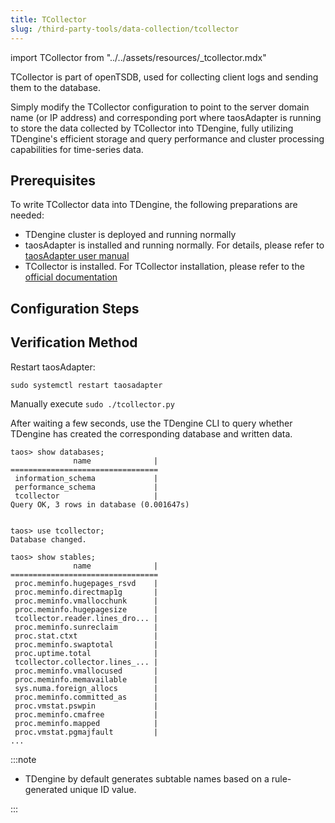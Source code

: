 ```yaml
---
title: TCollector
slug: /third-party-tools/data-collection/tcollector
---
```


import TCollector from "../../assets/resources/_tcollector.mdx"

TCollector is part of openTSDB, used for collecting client logs and sending them to the database.

Simply modify the TCollector configuration to point to the server domain name (or IP address) and corresponding port where taosAdapter is running to store the data collected by TCollector into TDengine, fully utilizing TDengine's efficient storage and query performance and cluster processing capabilities for time-series data.

## Prerequisites

To write TCollector data into TDengine, the following preparations are needed:

- TDengine cluster is deployed and running normally
- taosAdapter is installed and running normally. For details, please refer to [taosAdapter user manual](../../../tdengine-reference/components/taosadapter)
- TCollector is installed. For TCollector installation, please refer to the [official documentation](http://opentsdb.net/docs/build/html/user_guide/utilities/tcollector.html#installation-of-tcollector)

## Configuration Steps

<TCollector />

## Verification Method

Restart taosAdapter:

```shell
sudo systemctl restart taosadapter
```

Manually execute `sudo ./tcollector.py`

After waiting a few seconds, use the TDengine CLI to query whether TDengine has created the corresponding database and written data.

```text
taos> show databases;
              name              |
=================================
 information_schema             |
 performance_schema             |
 tcollector                     |
Query OK, 3 rows in database (0.001647s)


taos> use tcollector;
Database changed.

taos> show stables;
              name              |
=================================
 proc.meminfo.hugepages_rsvd    |
 proc.meminfo.directmap1g       |
 proc.meminfo.vmallocchunk      |
 proc.meminfo.hugepagesize      |
 tcollector.reader.lines_dro... |
 proc.meminfo.sunreclaim        |
 proc.stat.ctxt                 |
 proc.meminfo.swaptotal         |
 proc.uptime.total              |
 tcollector.collector.lines_... |
 proc.meminfo.vmallocused       |
 proc.meminfo.memavailable      |
 sys.numa.foreign_allocs        |
 proc.meminfo.committed_as      |
 proc.vmstat.pswpin             |
 proc.meminfo.cmafree           |
 proc.meminfo.mapped            |
 proc.vmstat.pgmajfault         |
...
```

:::note

- TDengine by default generates subtable names based on a rule-generated unique ID value.

:::
